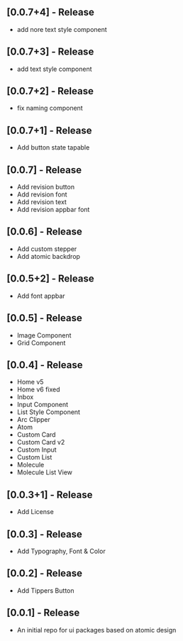 ## [0.0.7+4] - Release

* add nore text style component

## [0.0.7+3] - Release

* add text style component

## [0.0.7+2] - Release

* fix naming component

## [0.0.7+1] - Release

* Add button state tapable

## [0.0.7] - Release

* Add revision button
* Add revision font
* Add revision text
* Add revision appbar font

## [0.0.6] - Release

* Add custom stepper
* Add atomic backdrop

## [0.0.5+2] - Release

* Add font appbar

## [0.0.5] - Release

* Image Component
* Grid Component

## [0.0.4] - Release

* Home v5
* Home v6 fixed
* Inbox
* Input Component
* List Style Component
* Arc Clipper
* Atom
* Custom Card
* Custom Card v2
* Custom Input
* Custom List
* Molecule
* Molecule List View

## [0.0.3+1] - Release

* Add License

## [0.0.3] - Release

* Add Typography, Font & Color


## [0.0.2] - Release

* Add Tippers Button


## [0.0.1] - Release

* An initial repo for ui packages based on atomic design 